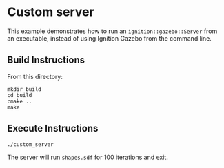 # Custom server

This example demonstrates how to run an `ignition::gazebo::Server` from
an executable, instead of using Ignition Gazebo from the command line.

## Build Instructions

From this directory:

    mkdir build
    cd build
    cmake ..
    make

## Execute Instructions

    ./custom_server

The server will run `shapes.sdf` for 100 iterations and exit.
